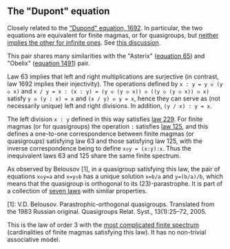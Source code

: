 ## The "Dupont" equation

Closely related to the ["Dupond" equation, 1692](https://teorth.github.io/equational_theories/implications/?1692).  In particular, the two equations are equivalent for finite magmas, or for quasigroups, but [neither implies the other for infinite ones](https://teorth.github.io/equational_theories/blueprint/infinite-magma-constructions-chapter.html#dupont-section).  See [this discussion](https://leanprover.zulipchat.com/#narrow/stream/458659-Equational/topic/Proposed.20new.20target.3A.2063.20and.201692.20.28.22Dupont.20and.20Dupond.22.29).

This pair shares many similarities with the "Asterix" ([equation 65](https://teorth.github.io/equational_theories/implications/?65)) and "Obelix" ([equation 1491](https://teorth.github.io/equational_theories/implications/?1491)) pair.

Law 63 implies that left and right multiplications are surjective (in contrast, law 1692 implies their injectivity).  The operations defined by `x : y = y ◇ (y ◇ x)` and `x / y = x : (x : y) = (y ◇ (y ◇ x)) ◇ ((y ◇ (y ◇ x)) ◇ x)` satisfy `y ◇ (y : x) = x` and `(x / y) ◇ y = x`, hence they can serve as (not necessarily unique) left and right divisions.  In addition, `(y / x) : y = x`.

The left division `x : y` defined in this way satisfies [law 229](https://teorth.github.io/equational_theories/implications/?229).  For finite magmas (or for quasigroups) the operation `:` satisfies [law 125](https://teorth.github.io/equational_theories/implications/?125), and this defines a one-to-one correspondence between finite magmas (or quasigroups) satisfying law 63 and those satisfying law 125, with the inverse correspondence being to define `x◇y = (x:y):x`.  Thus the inequivalent laws 63 and 125 share the same finite spectrum.

As observed by Belousov [1], in a quasigroup satisfying this law, the pair of equations `x◇y=a` and `x=y◇b` has a unique solution `x=b/a` and `y=(b/a)/b`, which means that the quasigroup is orthogonal to its (23)-parastrophe.  It is part of a collection of [seven laws](http://arxiv.org/abs/1509.00796) with similar properties.

[1]: V.D. Belousov. Parastrophic-orthogonal quasigroups. Translated from the 1983 Russian original. Quasigroups Relat. Syst., 13(1):25–72, 2005.

This is the law of order 3 with the [most complicated finite spectrum](https://leanprover.zulipchat.com/#narrow/channel/458659-Equational/topic/Order.203.20Spectra/with/527073087) (cardinalities of finite magmas satisfying this law).  It has no non-trivial associative model.
